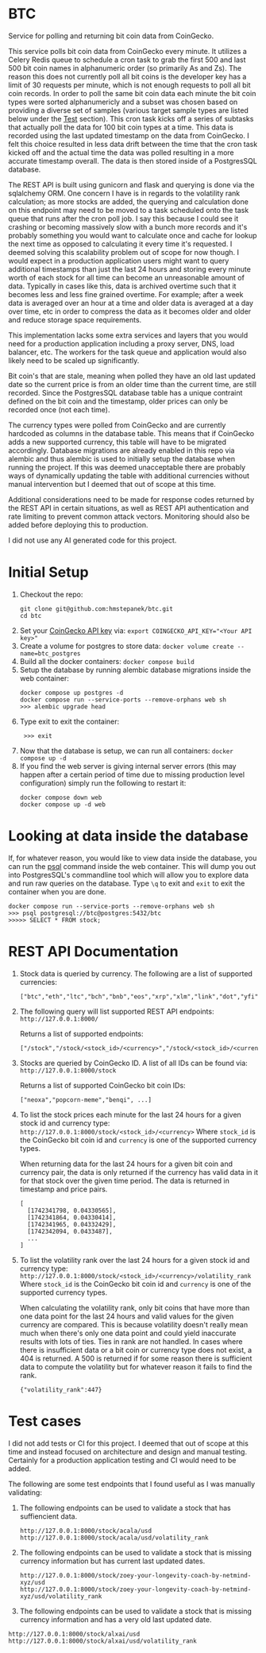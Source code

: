 # BTC
Service for polling and returning bit coin data from CoinGecko.


This service polls bit coin data from CoinGecko every minute. It utilizes a Celery Redis queue to schedule a cron task to grab the first 500 and last 500 bit coin names in alphanumeric order (so primarily As and Zs). The reason this does not currently poll all bit coins is the developer key has a limit of 30 requests per minute, which is not enough requests to poll all bit coin records. In order to poll the same bit coin data each minute the bit coin types were sorted alphanumericly and a subset was chosen based on providing a diverse set of samples (various target sample types are listed below under the [Test](#test) section). This cron task kicks off a series of subtasks that actually poll the data for 100 bit coin types at a time. This data is recorded using the last updated timestamp on the data from CoinGecko. I felt this choice resulted in less data drift between the time that the cron task kicked off and the actual time the data was polled resulting in a more accurate timestamp overall. The data is then stored inside of a PostgresSQL database.


The REST API is built using gunicorn and flask and querying is done via the sqlalchemy ORM. One concern I have is in regards to the volatility rank calculation; as more stocks are added, the querying and calculation done on this endpoint may need to be moved to a task scheduled onto the task queue that runs after the cron poll job. I say this because I could see it crashing or becoming massively slow with a bunch more records and it's probably something you would want to calculate once and cache for lookup the next time as opposed to calculating it every time it's requested. I deemed solving this scalability problem out of scope for now though. I would expect in a production application users might want to query additional timestamps than just the last 24 hours and storing every minute worth of each stock for all time can become an unreasonable amount of data. Typically in cases like this, data is archived overtime such that it becomes less and less fine grained overtime. For example; after a week data is averaged over an hour at a time and older data is averaged at a day over time, etc in order to compress the data as it becomes older and older and reduce storage space requirements. 


This implementation lacks some extra services and layers that you would need for a production application including a proxy server, DNS, load balancer, etc. The workers for the task queue and application would also likely need to be scaled up significantly.


Bit coin's that are stale, meaning when polled they have an old last updated date so the current price is from an older time than the current time, are still recorded. Since the PostgresSQL database table has a unique contraint defined on the bit coin and the timestamp, older prices can only be recorded once (not each time).


The currency types were polled from CoinGecko and are currently hardcoded as columns in the database table. This means that if CoinGecko adds a new supported currency, this table will have to be migrated accordingly. Database migrations are already enabled in this repo via alembic and thus alembic is used to initially setup the database when running the project. If this was deemed unacceptable there are probably ways of dynamically updating the table with additional currencies without manual intervention but I deemed that out of scope at this time.


Additional considerations need to be made for response codes returned by the REST API in certain situations, as well as REST API authentication and rate limiting to prevent common attack vectors. Monitoring should also be added before deploying this to production. 


I did not use any AI generated code for this project.


# Initial Setup
1. Checkout the repo:
   ```
   git clone git@github.com:hmstepanek/btc.git
   cd btc
   ```
1. Set your [CoinGecko API key](https://www.coingecko.com/en/api) via: `export COINGECKO_API_KEY="<Your API key>"`
1. Create a volume for postgres to store data:
   `docker volume create --name=btc_postgres`
1. Build all the docker containers:
   `docker compose build` 
1. Setup the database by running alembic database migrations inside the web container:
   ```
   docker compose up postgres -d
   docker compose run --service-ports --remove-orphans web sh
   >>> alembic upgrade head
1. Type exit to exit the container:
   ```
    >>> exit
   ```
1. Now that the database is setup, we can run all containers:
   `docker compose up -d`
1. If you find the web server is giving internal server errors (this may happen after a certain period of time due to missing production level configuration) simply run the following to restart it:
   ```
   docker compose down web
   docker compose up -d web
   ```


# Looking at data inside the database
If, for whatever reason, you would like to view data inside the database, you can run the
[psql](https://www.postgresql.org/docs/current/app-psql.html) command inside the web
container. This will dump you out into PostgresSQL's commandline tool which will allow 
you to explore data and run raw queries on the database. Type `\q` to exit and `exit` to
exit the container when you are done.
   ```
   docker compose run --service-ports --remove-orphans web sh
   >>> psql postgresql://btc@postgres:5432/btc
   >>>>> SELECT * FROM stock; 
   ```


# REST API Documentation
1. Stock data is queried by currency. The following are a list of supported currencies:
    ```
    ["btc","eth","ltc","bch","bnb","eos","xrp","xlm","link","dot","yfi","usd","aed","ars","aud","bdt","bhd","bmd","brl","cad","chf","clp","cny","czk","dkk","eur","gbp","gel","hkd","huf","idr","ils","inr","jpy","krw","kwd","lkr","mmk","mxn","myr","ngn","nok","nzd","php","pkr","pln","rub","sar","sek","sgd","thb","try","twd","uah","vef","vnd","zar","xdr","xag","xau","bits","sats"]
    ```

1. The following query will list supported REST API endpoints:
    `http://127.0.0.1:8000/`


    Returns a list of supported endpoints:
    ```
    ["/stock","/stock/<stock_id>/<currency>","/stock/<stock_id>/<currency>/volatility_rank"]
    ```

1. Stocks are queried by CoinGecko ID. A list of all IDs can be found via:
    `http://127.0.0.1:8000/stock`

    Returns a list of supported CoinGecko bit coin IDs:
    ```
    ["neoxa","popcorn-meme","benqi", ...]
    ```

1. To list the stock prices each minute for the last 24 hours for a given stock id and currency type:
    `http://127.0.0.1:8000/stock/<stock_id>/<currency>`
    Where `stock_id` is the CoinGecko bit coin id and `currency` is one of the supported currency types.


    When returning data for the last 24 hours for a given bit coin and currency pair, the data is only returned if the currency has valid data in it for that stock over the given time period. The data is returned in timestamp and price pairs.
    ```
    [
      [1742341798, 0.04330565],
      [1742341864, 0.04330414],
      [1742341965, 0.04332429],
      [1742342094, 0.0433487],
      ...
    ]
    ```

1. To list the volatility rank over the last 24 hours for a given stock id and currency type:
    `http://127.0.0.1:8000/stock/<stock_id>/<currency>/volatility_rank`
    Where `stock_id` is the CoinGecko bit coin id and `currency` is one of the supported currency types.


    When calculating the volatility rank, only bit coins that have more than one data point for the last 24 hours and valid values for the given currency are compared. This is because volatility doesn't really mean much when there's only one data point and could yield inaccurate results with lots of ties. Ties in rank are not handled. In cases where there is insufficient data or a bit coin or currency type does not exist, a 404 is returned. A 500 is returned if for some reason there is sufficient data to compute the volatility but for whatever reason it fails to find the rank.
    ```
    {"volatility_rank":447}
    ```

# Test cases
I did not add tests or CI for this project. I deemed that out of scope at this time and instead focused on architecture and design and manual testing. Certainly for a production application testing and CI would need to be added.


The following are some test endpoints that I found useful as I was manually validating:

1. The following endpoints can be used to validate a stock that has suffiencient data.
   ```
   http://127.0.0.1:8000/stock/acala/usd
   http://127.0.0.1:8000/stock/acala/usd/volatility_rank
   ```
1. The following endpoints can be used to validate a stock that is missing currency information but has current last updated dates. 
   ```
   http://127.0.0.1:8000/stock/zoey-your-longevity-coach-by-netmind-xyz/usd
   http://127.0.0.1:8000/stock/zoey-your-longevity-coach-by-netmind-xyz/usd/volatility_rank
   ```
1. The following endpoints can be used to validate a stock that is missing currency information and has a very old last updated date.
```
http://127.0.0.1:8000/stock/alxai/usd
http://127.0.0.1:8000/stock/alxai/usd/volatility_rank
```
